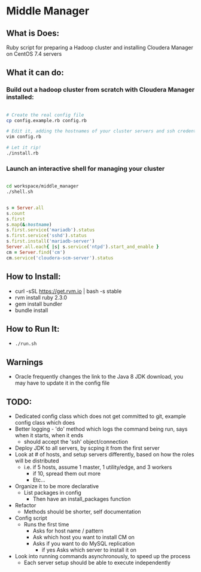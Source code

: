 # Middle Manager

## What is Does:

Ruby script for preparing a Hadoop cluster and installing Cloudera Manager on CentOS 7.4 servers

## What it can do:

### Build out a hadoop cluster from scratch with Cloudera Manager installed:

```bash

# Create the real config file
cp config.example.rb config.rb

# Edit it, adding the hostnames of your cluster servers and ssh credentials
vim config.rb

# Let it rip!
./install.rb
``` 

### Launch an interactive shell for managing your cluster

```bash

cd workspace/middle_manager
./shell.sh

```

```ruby

s = Server.all
s.count
s.first
s.map(&:hostname)
s.first.service('mariadb').status
s.first.service('sshd').status
s.first.install('mariadb-server')
Server.all.each{ |s| s.service('ntpd').start_and_enable }
cm = Server.find('cm')
cm.service('cloudera-scm-server').status

```

## How to Install:

- curl -sSL https://get.rvm.io | bash -s stable
- rvm install ruby 2.3.0
- gem install bundler
- bundle install

## How to Run It:

- `./run.sh`

## Warnings

- Oracle frequently changes the link to the Java 8 JDK download, you may have to update it in the config file

## TODO:

- Dedicated config class which does not get committed to git, example config class which does
- Better logging - 'do' method which logs the command being run, says when it starts, when it ends 
  - should accept the 'ssh' object/connection
- Deploy JDK to all servers, by scping it from the first server
- Look at # of hosts, and setup servers differently, based on how the roles will be distributed
  - i.e. if 5 hosts, assume 1 master, 1 utility/edge, and 3 workers
    - if 10, spread them out more
    - Etc...
- Organize it to be more declarative
  - List packages in config
    - Then have an install_packages function
- Refactor 
  - Methods should be shorter, self documentation
- Config script
  - Runs the first time
    - Asks for host name / pattern
    - Ask which host you want to install CM on
    - Asks if you want to do MySQL replication
      - if yes Asks which server to install it on
- Look into running commands asynchronously, to speed up the process
  - Each server setup should be able to execute independently
